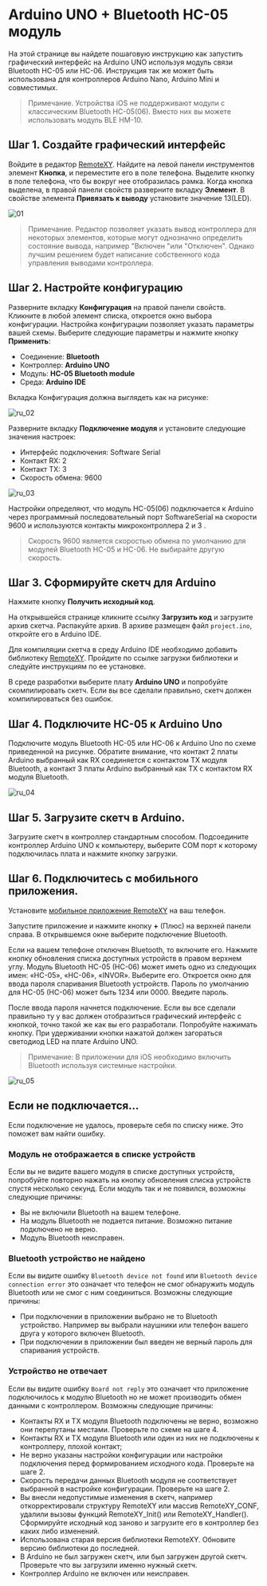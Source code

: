 # Arduino UNO + Bluetooth HC-05 модуль

На этой странице вы найдете пошаговую инструкцию как запустить графический интерфейс на Arduino UNO используя модуль связи Bluetooth HC-05 или HC-06. Инструкция так же может быть использована для контроллеров Arduino Nano, Arduino Mini и совместимых.

> Примечание. Устройства iOS не поддерживают модули с классическим Bluetooth HC-05(06). Вместо них вы можете использовать модуль BLE HM-10.

## Шаг 1. Создайте графический интерфейс

Войдите в редактор [RemoteXY](https://remotexy.com/ru/editor/). Найдите на левой панели инструментов элемент **Кнопка**,   и переместите его в поле телефона. Выделите кнопку в поле телефона, что бы вокруг нее отобразилась рамка. Когда кнопка выделена, в правой панели свойств разверните вкладку **Элемент**. В свойстве элемента **Привязать к выводу** установите значение 13(LED).

![01](ru_01.jpg)

> Примечание. Редактор позволяет указать вывод контроллера для некоторых элементов, которые могут однозначно определить состояние вывода, например "Включен "или "Отключен". Однако лучшим решением будет написание собственного кода управления выводами контроллера.

## Шаг 2. Настройте конфигурацию

Разверните вкладку **Конфигурация** на правой панели свойств. Кликните в любой элемент списка, откроется окно выбора конфигурации. Настройка конфигурации позволяет указать параметры вашей схемы. Выберите следующие параметры и нажмите кнопку **Применить**:

- Соединение: **Bluetooth**
- Контроллер: **Arduino UNO**
- Модуль: **HC-05 Bluetooth module**
- Среда: **Arduino IDE**

Вкладка Конфигурация должна выглядеть как на рисунке:

![ru_02](ru_02.png)

Разверните вкладку **Подключение модуля** и установите следующие значения настроек:

- Интерфейс подключения: Software Serial
- Контакт RX: 2
- Контакт TX: 3
- Скорость обмена: 9600

![ru_03](ru_03.png)

Настройки определяют, что модуль HC-05(06) подключается к Arduino через программный последовательный порт SoftwareSerial на скорости 9600 и используются контакты микроконтроллера 2 и 3 . 

> Скорость 9600 является скоростью обмена по умолчанию для модулей Bluetooth HC-05 и HC-06. Не выбирайте другую скорость.

## Шаг 3. Сформируйте скетч для Arduino

Нажмите кнопку **Получить исходный код**.

На открывшейся странице кликните ссылку **Загрузить код** и загрузите архив скетча. Распакуйте архив. В архиве размещен файл `project.ino`, откройте его в Arduino IDE.

Для компиляции скетча в среду Arduino IDE необходимо добавить библиотеку [RemoteXY](https://remotexy.com/ru/library/). Пройдите по ссылке загрузки библиотеки и следуйте инструкциям по ее установке.

В среде разработки выберите плату **Arduino UNO** и попробуйте скомпилировать скетч. Если вы все сделали правильно, скетч должен компилироваться без ошибок.

## Шаг 4. Подключите HC-05 к Arduino Uno

Подключите модуль Bluetooth HC-05 или HC-06 к Arduino Uno по схеме приведенной на рисунке. Обратите внимание, что контакт 2 платы Arduino выбранный как RX  соединяется с контактом TX модуля Bluetooth, а контакт 3 платы Arduino выбранный как TX с контактом RX модуля Bluetooth.

![ru_04](ru_04.jpg)

## Шаг 5. Загрузите скетч в Arduino.

Загрузите скетч в контроллер стандартным способом. Подсоедините контроллер Arduino UNO к компьютеру, выберите COM порт к которому подключилась плата и нажмите кнопку загрузки. 

## Шаг 6. Подключитесь с мобильного приложения.

Установите [мобильное приложение RemoteXY](https://remotexy.com/ru/download/) на ваш телефон.

Запустите приложение и нажмите кнопку **+** (Плюс) на верхней панели справа. В открывшемся окне выберите подключение Bluetooth. 

Если на вашем телефоне отключен Bluetooth, то включите его. Нажмите кнопку обновления списка доступных устройств в правом верхнем углу. Модуль Bluetooth HC-05 (HC-06) может иметь одно из следующих имен: «HC-05», «HC-06», «INVOR». Выберите его. Откроется окно для ввода пароля спаривания Bluetooth устройств. Пароль по умолчанию для HC-05 (HC-06) может быть 1234 или 0000. Введите пароль. 

После ввода пароля начнется подключение. Если вы все сделали правильно ту у вас должен отобразиться графический интерфейс с кнопкой, точно такой же как вы его разработали.  Попробуйте нажимать кнопку. При удерживании кнопки нажатой должен загораться светодиод LED на плате Arduino UNO.

> Примечание: В приложении для iOS необходимо включить Bluetooth используя системные настройки.

![ru_05](ru_05.jpg)

## Если не подключается...

Если подключение не удалось, проверьте себя по списку ниже. Это поможет вам найти ошибку. 

### Модуль не отображается в списке устройств

Если вы не видите вашего модуля в списке доступных устройств, попробуйте повторно нажать на кнопку обновления списка устройств спустя несколько секунд. Если модуль так и не появился, возможны следующие причины:

- Вы не включили Bluetooth на вашем телефоне.
- На модуль Bluetooth не подается питание. Возможно питание подключено не верно.
- Модуль Bluetooth  неисправен.

### Bluetooth устройство не найдено

Если вы видите ошибку `Bluetooth device not found`  или `Bluetooth device connection error` это означает что телефон не смог обнаружить модуль Bluetooth или не смог с ним соединиться. Возможны следующие причины:

- При подключении в приложении выбрано не то Bluetooth устройство. Например вы выбрали наушники или телефон вашего друга у которого включен Bluetooth.
- При подключении в приложении был введен не верный пароль для спаривания устройств. 

### Устройство не отвечает

Если вы видите ошибку `Board not reply` это означает что приложение подключилось к модулю Bluetooth но не может производить обмен данными с контроллером. Возможны следующие причины:

- Контакты RX и TX модуля Bluetooth подключены не верно, возможно они перепутаны местами. Проверьте по схеме на шаге 4.
- Контакты RX и TX модуля Bluetooth или один из них не подключены к контроллеру, плохой контакт;
- Не верно указаны настройки конфигурации или настройки подключения перед формированием исходного кода. Проверьте на шаге 2.
- Скорость передачи данных Bluetooth модуля не соответствует выбранной в настройке конфигурации. Проверьте на шаге 2.
- Вы внесли недопустимые изменения в скетч, например откорректировали структуру RemoteXY или массив RemoteXY_CONF, удалили вызовы функций RemoteXY_Init() или RemoteXY_Handler(). Сформируйте исходный код заново и загрузите его в контроллер без каких либо изменений.
- Использована старая версия библиотеки RemoteXY. Обновите версию библиотеки до последней.
- В Arduino не был загружен скетч, или был загружен другой скетч. Проверьте что вы загрузили именно нужный скетч.
- Контроллер Arduino не включен или неисправен. 

